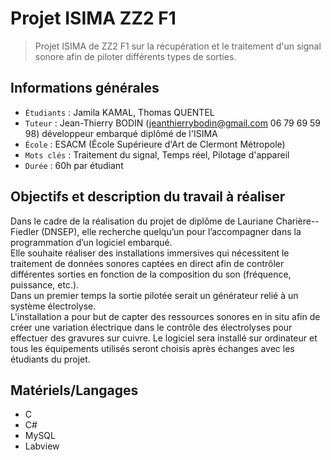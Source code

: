 # Projet ISIMA ZZ2 F1
> Projet ISIMA de ZZ2 F1 sur la récupération et le traitement d'un signal sonore afin de piloter différents types de sorties. 

## Informations générales

- `Étudiants` : Jamila KAMAL, Thomas QUENTEL
- `Tuteur` : Jean-Thierry BODIN (jeanthierrybodin@gmail.com 06 79 69 59 98) développeur embarqué diplômé de l'ISIMA
- `École` : ESACM (École Supérieure d'Art de Clermont Métropole)
- `Mots clés` : Traitement du signal, Temps réel, Pilotage d'appareil
- `Durée` : 60h par étudiant

## Objectifs et description du travail à réaliser  
Dans le cadre de la réalisation du projet de diplôme de Lauriane Charière--Fiedler (DNSEP), elle recherche quelqu’un pour l’accompagner dans la programmation d’un logiciel embarqué.  
Elle souhaite réaliser des installations immersives qui nécessitent le traitement de données sonores captées en direct afin de contrôler différentes sorties en fonction de la composition  du son (fréquence, puissance, etc.).  
Dans un premier temps la sortie pilotée serait un générateur relié à un système électrolyse.  
L'installation a pour but de capter des ressources sonores en in situ afin de créer une variation électrique dans le contrôle des électrolyses pour effectuer des gravures sur cuivre. 
Le logiciel sera installé sur ordinateur et tous les équipements utilisés seront choisis après échanges avec les étudiants du projet. 

## Matériels/Langages
- C
- C#
- MySQL
- Labview
